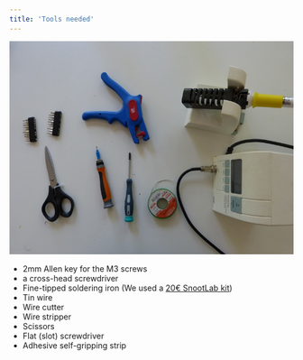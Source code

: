 ```yaml
---
title: 'Tools needed'
---
```


![](P1090055.jpg)

* 2mm Allen key for the M3 screws
* a cross-head screwdriver
* Fine-tipped soldering iron \(We used a [20€ SnootLab kit](http://snootlab.fr/lang-en/snootlab-shields/1033-the-everything-you-need-to-get-soldering-kit-v10-en.html)\) 
* Tin wire
* Wire cutter
* Wire stripper
* Scissors
* Flat \(slot\) screwdriver
* Adhesive self-gripping strip

